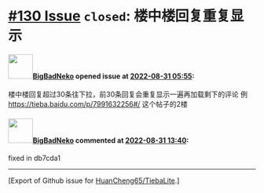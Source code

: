# [\#130 Issue](https://github.com/HuanCheng65/TiebaLite/issues/130) `closed`: 楼中楼回复重复显示

#### <img src="https://avatars.githubusercontent.com/u/112535834?v=4" width="50">[BigBadNeko](https://github.com/BigBadNeko) opened issue at [2022-08-31 05:55](https://github.com/HuanCheng65/TiebaLite/issues/130):

楼中楼回复超过30条往下拉，前30条回复会重复显示一遍再加载剩下的评论
例 https://tieba.baidu.com/p/7991632256#/ 这个帖子的2楼

#### <img src="https://avatars.githubusercontent.com/u/112535834?v=4" width="50">[BigBadNeko](https://github.com/BigBadNeko) commented at [2022-08-31 13:40](https://github.com/HuanCheng65/TiebaLite/issues/130#issuecomment-1232953402):

fixed in db7cda1


-------------------------------------------------------------------------------



[Export of Github issue for [HuanCheng65/TiebaLite](https://github.com/HuanCheng65/TiebaLite).]
